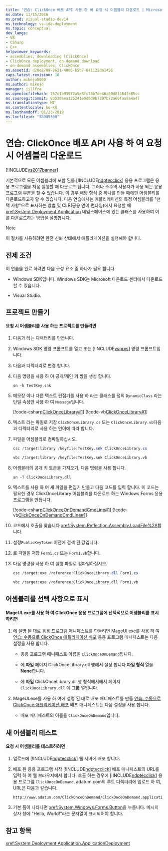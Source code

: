 ```yaml
---
title: '연습: ClickOnce 배포 API 사용 하 여 요청 시 어셈블리 다운로드 | Microsoft Docs'
ms.date: 11/15/2016
ms.prod: visual-studio-dev14
ms.technology: vs-ide-deployment
ms.topic: conceptual
dev_langs:
- VB
- CSharp
- C++
helpviewer_keywords:
- assemblies, downloading [ClickOnce]
- ClickOnce deployment, on-demand download
- on-demand assemblies, ClickOnce
ms.assetid: d20e2789-8621-4806-b5b7-841122da1456
caps.latest.revision: 18
author: mikejo5000
ms.author: mikejo
manager: jillfra
ms.openlocfilehash: 767c1b93972a5e8fc78b7de46a69d8f464fe85cc
ms.sourcegitcommit: 8b538eea125241e9d6d8b7297b72a66faa9a4a47
ms.translationtype: MT
ms.contentlocale: ko-KR
ms.lasthandoff: 01/23/2019
ms.locfileid: "58985508"
---
```

# <a name="walkthrough-downloading-assemblies-on-demand-with-the-clickonce-deployment-api"></a>연습: ClickOnce 배포 API 사용 하 여 요청 시 어셈블리 다운로드
[!INCLUDE[vs2017banner](../includes/vs2017banner.md)]

기본적으로 모든 어셈블리에 포함 된를 [!INCLUDE[ndptecclick](../includes/ndptecclick-md.md)] 응용 프로그램은 응용 프로그램을 처음 실행할 때 다운로드 됩니다. 그러나 소수의 사용자가 사용 되는 응용 프로그램 부분을 할 수 있습니다. 이 경우 해당 형식 중 하나를 만들 때에만 어셈블리를 다운로드하고자 할 수 있습니다. 다음 연습에서는 애플리케이션의 특정 어셈블리를 "선택 사항"으로 표시하는 방법 및 CLR(공용 언어 런타임)에서 요청할 때 <xref:System.Deployment.Application> 네임스페이스에 있는 클래스를 사용하여 이를 다운로드하는 방법을 설명합니다.  
  
> [!NOTE]
>  이 절차를 사용하려면 완전 신뢰 상태에서 애플리케이션을 실행해야 합니다.  
  
## <a name="prerequisites"></a>전제 조건  
 이 연습을 완료 하려면 다음 구성 요소 중 하나가 필요 합니다.  
  
-   Windows SDK입니다. Windows SDK는 Microsoft 다운로드 센터에서 다운로드할 수 있습니다.  
  
-   Visual Studio.  
  
## <a name="creating-the-projects"></a>프로젝트 만들기  
  
#### <a name="to-create-a-project-that-uses-an-on-demand-assembly"></a>요청 시 어셈블리를 사용 하는 프로젝트를 만들려면  
  
1.  다음과 라는 디렉터리를 만듭니다.  
  
2.  Windows SDK 명령 프롬프트를 열고 또는 [!INCLUDE[vsprvs](../includes/vsprvs-md.md)] 명령 프롬프트입니다.  
  
3.  다음과 디렉터리로 변경 합니다.  
  
4.  다음 명령을 사용 하 여 공개/개인 키 쌍을 생성 합니다.  
  
    ```  
    sn -k TestKey.snk  
    ```  
  
5.  메모장 이나 다른 텍스트 편집기를 사용 하 라는 클래스를 정의 `DynamicClass` 라는 단일 속성만 사용 하 여 `Message`입니다.  
  
     [!code-csharp[ClickOnceLibrary#1](../snippets/csharp/VS_Snippets_Winforms/ClickOnceLibrary/CS/Class1.cs#1)]
     [!code-vb[ClickOnceLibrary#1](../snippets/visualbasic/VS_Snippets_Winforms/ClickOnceLibrary/VB/Class1.vb#1)]  
  
6.  텍스트 라는 파일로 저장 `ClickOnceLibrary.cs` 또는 `ClickOnceLibrary.vb`다음과 디렉터리로 사용 하는 언어에 따라 합니다.  
  
7.  파일을 어셈블리로 컴파일하십시오.  
  
    ```csharp  
    csc /target:library /keyfile:TestKey.snk ClickOnceLibrary.cs  
    ```  
  
    ```vb  
    vbc /target:library /keyfile:TestKey.snk ClickOnceLibrary.vb  
    ```  
  
8.  어셈블리의 공개 키 토큰을 가져오기, 다음 명령을 사용 합니다.  
  
    ```  
    sn -T ClickOnceLibrary.dll  
    ```  
  
9. 텍스트를 사용 하 여 새 파일을 편집기 만들고 다음 코드를 입력 합니다. 이 코드는 필요한 경우 ClickOnceLibrary 어셈블리를 다운로드 하는 Windows Forms 응용 프로그램을 만듭니다.  
  
     [!code-csharp[ClickOnceOnDemandCmdLine#1](../snippets/csharp/VS_Snippets_Winforms/ClickOnceOnDemandCmdLine/CS/Form1.cs#1)]
     [!code-vb[ClickOnceOnDemandCmdLine#1](../snippets/visualbasic/VS_Snippets_Winforms/ClickOnceOnDemandCmdLine/VB/Form1.vb#1)]  
  
10. 코드에서 호출을 찾습니다 <xref:System.Reflection.Assembly.LoadFile%2A>합니다.  
  
11. 설정`PublicKeyToken` 이전에 검색 된 값입니다.  
  
12. 로 파일을 저장 `Form1.cs` 또는 `Form1.vb`합니다.  
  
13. 다음 명령을 사용 하 여 실행 파일로 컴파일하십시오.  
  
    ```csharp  
    csc /target:exe /reference:ClickOnceLibrary.dll Form1.cs  
    ```  
  
    ```vb  
    vbc /target:exe /reference:ClickOnceLibrary.dll Form1.vb  
    ```  
  
## <a name="marking-assemblies-as-optional"></a>어셈블리를 선택 사항으로 표시  
  
#### <a name="to-mark-assemblies-as-optional-in-your-clickonce-application-by-using-mageuiexe"></a>MageUI.exe를 사용 하 여 ClickOnce 응용 프로그램에 선택적으로 어셈블리를 표시 하려면  
  
1.  에 설명 된 대로 응용 프로그램 매니페스트를 만들려면 MageUI.exe를 사용 하 여 [연습: 수동으로 ClickOnce 애플리케이션 배포](../deployment/walkthrough-manually-deploying-a-clickonce-application.md) 응용 프로그램 매니페스트는 다음 설정을 사용 합니다.  
  
    -   응용 프로그램 매니페스트 이름을 `ClickOnceOnDemand`입니다.  
  
    -   에 **파일** 페이지 ClickOnceLibrary.dll 행에서 설정 합니다 **파일 형식** 열을 **None**합니다.  
  
    -   에 **파일** ClickOnceLibrary.dll 행 형식에서에서 페이지 `ClickOnceLibrary.dll` 에 **그룹** 열입니다.  
  
2.  MageUI.exe를 사용 하 여에 설명 된 대로 배포 매니페스트를 만들 [연습: 수동으로 ClickOnce 애플리케이션 배포](../deployment/walkthrough-manually-deploying-a-clickonce-application.md) 배포 매니페스트는 다음 설정을 사용 합니다.  
  
    -   배포 매니페스트의 이름을 `ClickOnceOnDemand`입니다.  
  
## <a name="testing-the-new-assembly"></a>새 어셈블리 테스트  
  
#### <a name="to-test-your-on-demand-assembly"></a>요청 시 어셈블리를 테스트하려면  
  
1.  업로드에 [!INCLUDE[ndptecclick](../includes/ndptecclick-md.md)] 웹 서버에 배포 합니다.  
  
2.  배포 된 응용 프로그램 시작 [!INCLUDE[ndptecclick](../includes/ndptecclick-md.md)] 배포 매니페스트의 URL를 입력 하 여 웹 브라우저에서 합니다. 호출 하는 경우에 [!INCLUDE[ndptecclick](../includes/ndptecclick-md.md)] 응용 프로그램 `ClickOnceOnDemand`, adatum.com의 루트 디렉터리에 업로드 하 여, URL은 다음과 같습니다.  
  
    ```  
    http://www.adatum.com/ClickOnceOnDemand/ClickOnceOnDemand.application  
    ```  
  
3.  기본 폼이 나타나면 <xref:System.Windows.Forms.Button>을 누릅니다. 메시지 상자 창에 "Hello, World!"라는 문자열이 표시되어야 합니다.  
  
## <a name="see-also"></a>참고 항목  
 <xref:System.Deployment.Application.ApplicationDeployment>
